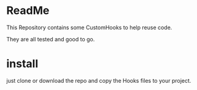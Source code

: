 # ReadMe

This Repository contains some CustomHooks to help reuse code.

They are all tested and good to go.

# install

just clone or download the repo and copy the Hooks files to your project.
